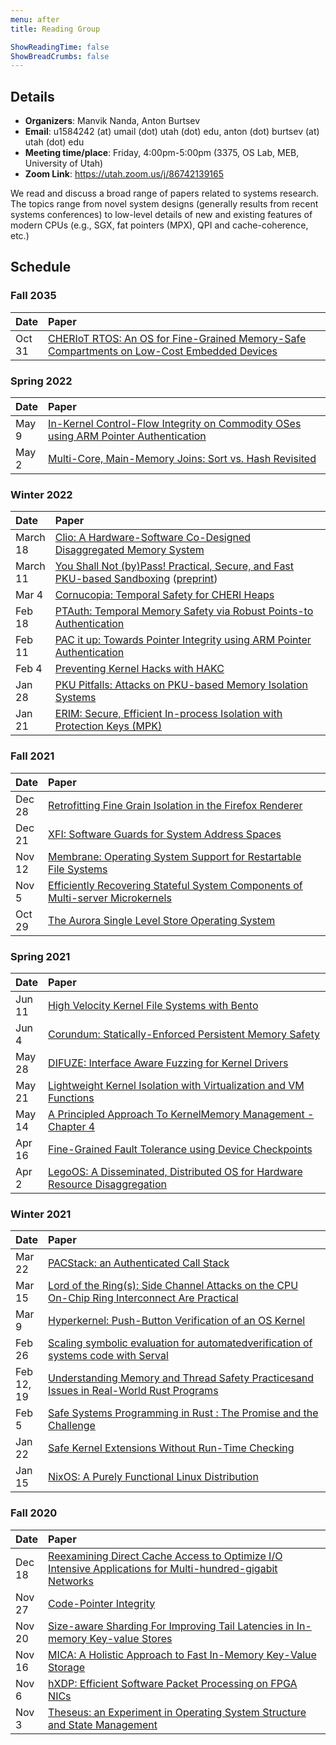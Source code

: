 ```yaml
---
menu: after
title: Reading Group

ShowReadingTime: false
ShowBreadCrumbs: false
---
```


## Details

- **Organizers**: Manvik Nanda, Anton Burtsev
- **Email**: u1584242 (at) umail (dot) utah (dot) edu, anton (dot) burtsev (at) utah (dot) edu
- **Meeting time/place**: Friday, 4:00pm-5:00pm (3375, OS Lab, MEB, University of Utah)
- **Zoom Link**: https://utah.zoom.us/j/86742139165

We read and discuss a broad range of papers related to systems research. The
topics range from novel system designs (generally results from recent systems
conferences) to low-level details of new and existing features of modern CPUs
(e.g., SGX, fat pointers (MPX), QPI and cache-coherence, etc.)

## Schedule

<style>
table th:first-of-type {
    width: 10%;
}
</style>

### Fall 2035

| Date | Paper |
| :------------- | :---------- |
| Oct 31 | [CHERIoT RTOS: An OS for Fine-Grained Memory-Safe Compartments on Low-Cost Embedded Devices](https://dl.acm.org/doi/pdf/10.1145/3731569.3764844) |

### Spring 2022

| Date | Paper |
| :------------- | :---------- |
| May 9 | [In-Kernel Control-Flow Integrity on Commodity OSes using ARM Pointer Authentication](https://www.usenix.org/conference/usenixsecurity22/presentation/yoo) |
| May 2 | [Multi-Core, Main-Memory Joins: Sort vs. Hash Revisited](https://dl.acm.org/doi/10.14778/2732219.2732227) |

### Winter 2022

| Date | Paper |
| :------------- | :---------- |
| March 18 | [Clio: A Hardware-Software Co-Designed Disaggregated Memory System](https://dl.acm.org/doi/10.1145/3503222.3507762) |
| March 11 | [You Shall Not (by)Pass! Practical, Secure, and Fast PKU-based Sandboxing](https://dl.acm.org/doi/abs/10.1145/3492321.3519560) ([preprint](https://arxiv.org/pdf/2110.04788.pdf)) |
| Mar 4  | [Cornucopia: Temporal Safety for CHERI Heaps](https://www.cl.cam.ac.uk/research/security/ctsrd/pdfs/2020oakland-cornucopia.pdf) |
| Feb 18 | [PTAuth: Temporal Memory Safety via Robust Points-to Authentication](https://www.usenix.org/system/files/sec21-farkhani.pdf) |
| Feb 11 | [PAC it up: Towards Pointer Integrity using ARM Pointer Authentication](https://www.usenix.org/system/files/sec19fall_liljestrand_prepub.pdf) |
| Feb 4  | [Preventing Kernel Hacks with HAKC](http://nebelwelt.net/files/22NDSS2.pdf) |
| Jan 28 | [PKU Pitfalls: Attacks on PKU-based Memory Isolation Systems](https://www.usenix.org/system/files/sec20-connor.pdf) |
| Jan 21 | [ERIM: Secure, Efficient In-process Isolation with Protection Keys (MPK)](https://www.usenix.org/system/files/sec19-vahldiek-oberwagner_0.pdf) |

### Fall 2021

| Date | Paper |
| :------------- | :---------- |
| Dec 28 | [Retrofitting Fine Grain Isolation in the Firefox Renderer](https://www.usenix.org/system/files/sec20-narayan.pdf) |
| Dec 21 | [XFI: Software Guards for System Address Spaces](https://people.eecs.berkeley.edu/~necula/Papers/xfi-osdi06.pdf) |
| Nov 12 | [Membrane: Operating System Support for Restartable File Systems](https://www.usenix.org/legacy/events/fast10/tech/full_papers/sundararaman.pdf) |
| Nov 5  | [Efficiently Recovering Stateful System Components of Multi-server Microkernels](https://ieeexplore.ieee.org/document/9546453/) |
| Oct 29 | [The Aurora Single Level Store Operating System](https://rcs.uwaterloo.ca/~ali/papers/sosp21-aurora.pdf) |

### Spring 2021

| Date | Paper |
| :------------- | :---------- |
| Jun 11 | [High Velocity Kernel File Systems with Bento](https://www.usenix.org/system/files/fast21-miller.pdf) |
| Jun 4 | [Corundum: Statically-Enforced Persistent Memory Safety](http://cseweb.ucsd.edu/~mhoseinzadeh/hoseinzadeh-corundum-asplos21.pdf) |
| May 28 | [DIFUZE: Interface Aware Fuzzing for Kernel Drivers](https://dl.acm.org/doi/10.1145/3133956.3134069) |
| May 21 | [Lightweight Kernel Isolation with Virtualization and VM Functions](https://mars-research.github.io/doc/lvds-vee20.pdf) |
| May 14 | [A Principled Approach To KernelMemory Management - Chapter 4](https://unsworks.unsw.edu.au/fapi/datastream/unsworks:8363/SOURCE02?view=true) |
| Apr 16 | [Fine-Grained Fault Tolerance using Device Checkpoints](https://pages.cs.wisc.edu/~swift/papers/asplos13_fgft.pdf) |
| Apr 2 | [LegoOS: A Disseminated, Distributed OS for Hardware Resource Disaggregation](https://cseweb.ucsd.edu/~yiying/LegoOS-OSDI18.pdf) |

### Winter 2021

| Date | Paper |
| :------------- | :---------- |
| Mar 22 | [PACStack: an Authenticated Call Stack](https://www.usenix.org/system/files/sec21summer_liljestrand.pdf) |
| Mar 15 | [Lord of the Ring(s): Side Channel Attacks on the CPU On-Chip Ring Interconnect Are Practical](https://arxiv.org/pdf/2103.03443.pdf) |
| Mar 9 | [Hyperkernel: Push-Button Verification of an OS Kernel](https://unsat.cs.washington.edu/papers/nelson-hyperkernel.pdf) |
| Feb 26 | [Scaling symbolic evaluation for automatedverification of systems code with Serval](https://unsat.cs.washington.edu/papers/nelson-serval.pdf) |
| Feb 12, 19  | [Understanding Memory and Thread Safety Practicesand Issues in Real-World Rust Programs](https://cseweb.ucsd.edu/~yiying/RustStudy-PLDI20.pdf) |
| Feb 5  | [Safe Systems Programming in Rust : The Promise and the Challenge](https://people.mpi-sws.org/~dreyer/papers/safe-sysprog-rust/paper.pdf) |
| Jan 22  | [Safe Kernel Extensions Without Run-Time Checking](https://people.eecs.berkeley.edu/~necula/Papers/pcc_osdi96.ps) |
| Jan 15  | [NixOS: A Purely Functional Linux Distribution](https://edolstra.github.io/pubs/nixos-icfp2008-final.pdf) |

### Fall 2020

| Date | Paper |
| :------------- | :---------- |
| Dec 18  | [Reexamining Direct Cache Access to Optimize I/O Intensive Applications for Multi-hundred-gigabit Networks](https://www.usenix.org/conference/atc20/presentation/farshin)   |
| Nov 27  | [Code-Pointer Integrity](https://www.usenix.org/conference/osdi14/technical-sessions/presentation/kuznetsov) |
| Nov 20  | [Size-aware Sharding For Improving Tail Latencies in In-memory Key-value Stores](https://www.usenix.org/conference/nsdi19/presentation/didona) |
| Nov 16  | [MICA: A Holistic Approach to Fast In-Memory Key-Value Storage](https://www.usenix.org/conference/nsdi14/technical-sessions/presentation/lim)   |
| Nov 6   | [hXDP: Efficient Software Packet Processing on FPGA NICs](https://www.usenix.org/conference/osdi20/presentation/brunella)   |
| Nov 3   | [Theseus: an Experiment in Operating System Structure and State Management](https://www.usenix.org/conference/osdi20/presentation/boos)  |

